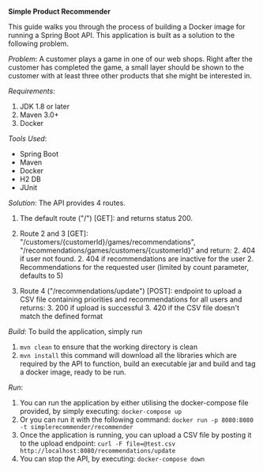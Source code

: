 **Simple Product Recommender**

This guide walks you through the process of building a Docker image
for running a Spring Boot API. This application is built
as a solution to the following problem.

_Problem_:
A customer plays a game in one of our web shops. Right after the 
customer has completed the game, a small layer should be shown to 
the customer with at least three other products that she might be 
interested in.

_Requirements_:
1. JDK 1.8 or later
2. Maven 3.0+
3. Docker

_Tools Used_:
* Spring Boot
* Maven
* Docker
* H2 DB
* JUnit

_Solution_:
The API provides 4 routes.
1. The default route ("/") [GET]: and returns status 200. 
2. Route 2 and 3 [GET]:
"/customers/{customerId}/games/recommendations", 
"/recommendations/games/customers/{customerId}" and return:
    2. 404 if user not found.
    2. 404 if recommendations are inactive for the user
    2. Recommendations for the requested user (limited by count 
    parameter, defaults to 5)
   
3. Route 4 ("/recommendations/update") [POST]: endpoint to upload
a CSV file containing priorities and recommendations for all 
users and returns:
    3. 200 if upload is successful
    3. 420 if the CSV file doesn't match the defined format

_Build_: To build the application, simply run
1. `mvn clean` to ensure that the working directory is clean
2. `mvn install` this command will download all the libraries
which are required by the API to function, build an executable
jar and build and tag a docker image, ready to be run.

_Run_:
1. You can run the application by either utilising the 
docker-compose file provided, by simply executing:
`docker-compose up`
2. Or you can run it with the following command:
`docker run -p 8080:8080 -t simplerecommender/recommender`
3. Once the application is running, you can upload a CSV file 
by posting it to the upload endpoint:
`curl -F file=@test.csv http://localhost:8080/recommendations/update`
4. You can stop the API, by executing:
`docker-compose down`
